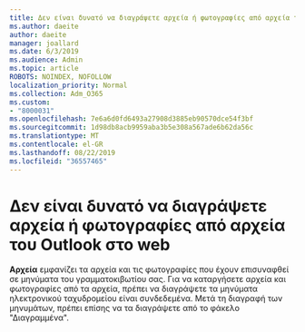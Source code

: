 ```yaml
---
title: Δεν είναι δυνατό να διαγράψετε αρχεία ή φωτογραφίες από αρχεία του Outlook στο web
ms.author: daeite
author: daeite
manager: joallard
ms.date: 6/3/2019
ms.audience: Admin
ms.topic: article
ROBOTS: NOINDEX, NOFOLLOW
localization_priority: Normal
ms.collection: Adm_O365
ms.custom:
- "8000031"
ms.openlocfilehash: 7e6a6d0fd6493a27908d3885eb90570dce54f3bf
ms.sourcegitcommit: 1d98db8acb9959aba3b5e308a567ade6b62da56c
ms.translationtype: MT
ms.contentlocale: el-GR
ms.lasthandoff: 08/22/2019
ms.locfileid: "36557465"
---
```

# <a name="cant-delete-files-or-photos-from-files-in-outlook-on-the-web"></a>Δεν είναι δυνατό να διαγράψετε αρχεία ή φωτογραφίες από αρχεία του Outlook στο web

**Αρχεία** εμφανίζει τα αρχεία και τις φωτογραφίες που έχουν επισυναφθεί σε μηνύματα του γραμματοκιβωτίου σας. Για να καταργήσετε αρχεία και φωτογραφίες από τα αρχεία, πρέπει να διαγράψετε τα μηνύματα ηλεκτρονικού ταχυδρομείου είναι συνδεδεμένα. Μετά τη διαγραφή των μηνυμάτων, πρέπει επίσης να τα διαγράψετε από το φάκελο "Διαγραμμένα".